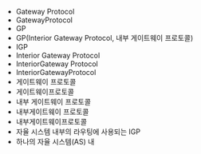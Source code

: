﻿- Gateway Protocol
- GatewayProtocol
- GP
- GP(Interior Gateway Protocol, 내부 게이트웨이 프로토콜)
- IGP
- Interior Gateway Protocol
- InteriorGateway Protocol
- InteriorGatewayProtocol
- 게이트웨이 프로토콜
- 게이트웨이프로토콜
- 내부 게이트웨이 프로토콜
- 내부게이트웨이 프로토콜
- 내부게이트웨이프로토콜
- 자율 시스템 내부의 라우팅에 사용되는 IGP
- 하나의 자율 시스템(AS) 내
